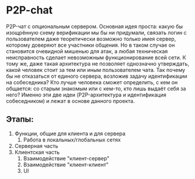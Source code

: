 # P2P-chat
P2P-чат с опциональным сервером.
Основная идея проста: какую бы изощрённую схему верификации мы бы ни придумали, связать логин с пользователем даже теоретически возможно только имея сервер, которому доверяют все участники общения. Но в таком случае он становится очевидной мишенью для атак, а любая техническая неисправность сделает невозможным функционирование всей сети. К тому же, даже такая архитектура не позволяет однозначно утверждать, какой человек стоит за тем или иным пользователем чата. Так почему бы не отказаться от единого сервера, возложив задачу идентификации на собеседника? Кто лучше человека сможет определить, с кем он общается: со старым знакомым или с кем-то, кто лишь выдаёт себя за него? Именно эти две идеи (P2P-архитектура и идентификация собеседником) и лежат в основе данного проекта.

## Этапы:
1. Функции, общие для клиента и для сервера
    1. Работа в локальных/глобальных сетях
2. Серверная часть
3. Клиентская часть
    1. Взаимодействие "клиент-сервер"
    2. Взаимодействие "клиент-клиент"
    3. UI
